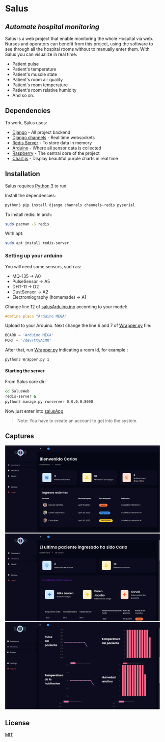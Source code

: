 # Salus
## _Automate hospital monitoring_

Salus is a web project that enable monitoring the whole Hospital
via web. Nurses and operators can benefit from this project, using
the software to see through all the hospital rooms without to
manually enter them.
With Salus you can visualize in real time:
- Patient pulse
- Patient's temperature
- Patient's muscle state 
- Patient's room air quality
- Patient's room temperature
- Patient's room relative humidity
- And so on.

## Dependencies

To work, Salus uses:
- [Django] - All project backend
- [Django channels] - Real time websockets
- [Redis Server] - To store data in memory
- [Arduino] - Where all sensor data is collected
- [Raspberry] - The central core of the project
- [Chart.js] - Display beautiful purple charts in real time

## Installation

Salus requires [Python 3](https://www.python.org/) to run.

Install the dependencies: 

```sh
python3 pip install django channels channels-redis pyserial
```

To install redis:
In arch: 
 ```sh
sudo pacman -S redis
```
With apt:
```sh
sudo apt install redis-server
```
### Setting up your arduino
You will need some sensors, such as:
- MQ-135 -> A0
- PulseSensor -> A5 
- DHT-11 -> D2
- DustSensor -> A2
- Electromiography (homemade) -> A1

Change line 12 of [salusArduino.ino] according to your model:
```c++
#define placa "Arduino MEGA" 
```
Upload to your Arduino.
Next change the line 6 and 7 of [Wrapper.py] file:
```py
BOARD = 'Arduino MEGA'
PORT = '/dev/ttyACM0'
```
After that, run [Wrapper.py] indicating a room id, for example :
```sh
python3 Wrapper.py 1
```

#### Starting the server

From Salus core dir:
```sh
cd SalusWeb
redis-server &
python3 manage.py runserver 0.0.0.0:8000
```
Now just enter into [salusApp] 

> Note: You have to create an account to get into the system.


## Captures

![Home view](./screenshots/main.png?raw=true)
![My Hospital](./screenshots/mi-clinica.png?raw=true)
![Patient graphs](./screenshots/patient-graph.png?raw=true)

## License
[MIT]

[//]: #
   [Django]: <https://www.djangoproject.com/>
   [Redis Server]: <https://redis.io/>
   [Arduino]: <https://www.arduino.cc/>
   [Raspberry]: <https://www.raspberrypi.org/>
   [Django channels]: <https://channels.readthedocs.io/en/stable/>
   [Wrapper.py]: <./Wrapper.py>
   [salusArduino.ino]: <./Arduino/salusArduino/salusArduino.ino>
   [Chart.js]: <https://chartjs.org/>
   [salusApp]: <localhost:8000/salusApp/>
   [MIT]: <./LICENSE>

